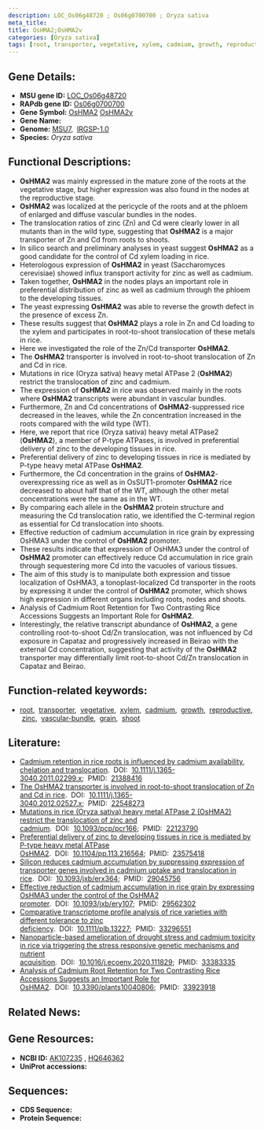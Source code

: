 ```yaml
---
description: LOC_Os06g48720 ; Os06g0700700 ; Oryza sativa
meta_title:
title: OsHMA2;OsHMA2v
categories: [Oryza sativa]
tags: [root, transporter, vegetative, xylem, cadmium, growth, reproductive, zinc, vascular bundle, grain, shoot]
---
```


## Gene Details:
- **MSU gene ID:** [LOC_Os06g48720](http://rice.uga.edu/cgi-bin/ORF_infopage.cgi?orf=LOC_Os06g48720)  
- **RAPdb gene ID:** [Os06g0700700](https://rapdb.dna.affrc.go.jp/locus/?name=Os06g0700700)  
- **Gene Symbol:** <u>OsHMA2</u>&nbsp;<u>OsHMA2v</u>
- **Gene Name:**
- **Genome:**  [MSU7](http://rice.uga.edu/),&nbsp;&nbsp;[IRGSP-1.0](https://rapdb.dna.affrc.go.jp/download/irgsp1.html)
- **Species:** *Oryza sativa*

## Functional Descriptions:
   - **OsHMA2** was mainly expressed in the mature zone of the roots at the vegetative stage, but higher expression was also found in the nodes at the reproductive stage.
   - **OsHMA2** was localized at the pericycle of the roots and at the phloem of enlarged and diffuse vascular bundles in the nodes.
   - The translocation ratios of zinc (Zn) and Cd were clearly lower in all mutants than in the wild type, suggesting that **OsHMA2** is a major transporter of Zn and Cd from roots to shoots.
   - In silico search and preliminary analyses in yeast suggest **OsHMA2** as a good candidate for the control of Cd xylem loading in rice.
   - Heterologous expression of **OsHMA2** in yeast (Saccharomyces cerevisiae) showed influx transport activity for zinc as well as cadmium.
   - Taken together, **OsHMA2** in the nodes plays an important role in preferential distribution of zinc as well as cadmium through the phloem to the developing tissues.
   - The yeast expressing **OsHMA2** was able to reverse the growth defect in the presence of excess Zn.
   - These results suggest that **OsHMA2** plays a role in Zn and Cd loading to the xylem and participates in root-to-shoot translocation of these metals in rice.
   - Here we investigated the role of the Zn/Cd transporter **OsHMA2**.
   - The **OsHMA2** transporter is involved in root-to-shoot translocation of Zn and Cd in rice.
   - Mutations in rice (Oryza sativa) heavy metal ATPase 2 (**OsHMA2**) restrict the translocation of zinc and cadmium.
   - The expression of **OsHMA2** in rice was observed mainly in the roots where **OsHMA2** transcripts were abundant in vascular bundles.
   - Furthermore, Zn and Cd concentrations of **OsHMA2**-suppressed rice decreased in the leaves, while the Zn concentration increased in the roots compared with the wild type (WT).
   - Here, we report that rice (Oryza sativa) heavy metal ATPase2 (**OsHMA2**), a member of P-type ATPases, is involved in preferential delivery of zinc to the developing tissues in rice.
   - Preferential delivery of zinc to developing tissues in rice is mediated by P-type heavy metal ATPase **OsHMA2**.
   - Furthermore, the Cd concentration in the grains of **OsHMA2**-overexpressing rice as well as in OsSUT1-promoter **OsHMA2** rice decreased to about half that of the WT, although the other metal concentrations were the same as in the WT.
   - By comparing each allele in the **OsHMA2** protein structure and measuring the Cd translocation ratio, we identified the C-terminal region as essential for Cd translocation into shoots.
   - Effective reduction of cadmium accumulation in rice grain by expressing OsHMA3 under the control of **OsHMA2** promoter.
   - These results indicate that expression of OsHMA3 under the control of **OsHMA2** promoter can effectively reduce Cd accumulation in rice grain through sequestering more Cd into the vacuoles of various tissues.
   - The aim of this study is to manipulate both expression and tissue localization of OsHMA3, a tonoplast-localized Cd transporter in the roots by expressing it under the control of **OsHMA2** promoter, which shows high expression in different organs including roots, nodes and shoots.
   - Analysis of Cadmium Root Retention for Two Contrasting Rice Accessions Suggests an Important Role for **OsHMA2**.
   - Interestingly, the relative transcript abundance of **OsHMA2**, a gene controlling root-to-shoot Cd/Zn translocation, was not influenced by Cd exposure in Capataz and progressively increased in Beirao with the external Cd concentration, suggesting that activity of the **OsHMA2** transporter may differentially limit root-to-shoot Cd/Zn translocation in Capataz and Beirao.

## Function-related keywords:
   - [root](/tags/root/),&nbsp;&nbsp;[transporter](/tags/transporter/),&nbsp;&nbsp;[vegetative](/tags/vegetative/),&nbsp;&nbsp;[xylem](/tags/xylem/),&nbsp;&nbsp;[cadmium](/tags/cadmium/),&nbsp;&nbsp;[growth](/tags/growth/),&nbsp;&nbsp;[reproductive](/tags/reproductive/),&nbsp;&nbsp;[zinc](/tags/zinc/),&nbsp;&nbsp;[vascular-bundle](/tags/vascular-bundle/),&nbsp;&nbsp;[grain](/tags/grain/),&nbsp;&nbsp;[shoot](/tags/shoot/)

## Literature:
   - [Cadmium retention in rice roots is influenced by cadmium availability, chelation and translocation](https://www.doi.org/10.1111/j.1365-3040.2011.02299.x).&nbsp;&nbsp;DOI:&nbsp;&nbsp;[10.1111/j.1365-3040.2011.02299.x](https://www.doi.org/10.1111/j.1365-3040.2011.02299.x);&nbsp;&nbsp;PMID:&nbsp;&nbsp;[21388416](https://pubmed.ncbi.nlm.nih.gov/21388416/)
   - [The OsHMA2 transporter is involved in root-to-shoot translocation of Zn and Cd in rice](https://www.doi.org/10.1111/j.1365-3040.2012.02527.x).&nbsp;&nbsp;DOI:&nbsp;&nbsp;[10.1111/j.1365-3040.2012.02527.x](https://www.doi.org/10.1111/j.1365-3040.2012.02527.x);&nbsp;&nbsp;PMID:&nbsp;&nbsp;[22548273](https://pubmed.ncbi.nlm.nih.gov/22548273/)
   - [Mutations in rice (Oryza sativa) heavy metal ATPase 2 (OsHMA2) restrict the translocation of zinc and cadmium](https://www.doi.org/10.1093/pcp/pcr166).&nbsp;&nbsp;DOI:&nbsp;&nbsp;[10.1093/pcp/pcr166](https://www.doi.org/10.1093/pcp/pcr166);&nbsp;&nbsp;PMID:&nbsp;&nbsp;[22123790](https://pubmed.ncbi.nlm.nih.gov/22123790/)
   - [Preferential delivery of zinc to developing tissues in rice is mediated by P-type heavy metal ATPase OsHMA2](https://www.doi.org/10.1104/pp.113.216564).&nbsp;&nbsp;DOI:&nbsp;&nbsp;[10.1104/pp.113.216564](https://www.doi.org/10.1104/pp.113.216564);&nbsp;&nbsp;PMID:&nbsp;&nbsp;[23575418](https://pubmed.ncbi.nlm.nih.gov/23575418/)
   - [Silicon reduces cadmium accumulation by suppressing expression of transporter genes involved in cadmium uptake and translocation in rice](https://www.doi.org/10.1093/jxb/erx364).&nbsp;&nbsp;DOI:&nbsp;&nbsp;[10.1093/jxb/erx364](https://www.doi.org/10.1093/jxb/erx364);&nbsp;&nbsp;PMID:&nbsp;&nbsp;[29045756](https://pubmed.ncbi.nlm.nih.gov/29045756/)
   - [Effective reduction of cadmium accumulation in rice grain by expressing OsHMA3 under the control of the OsHMA2 promoter](https://www.doi.org/10.1093/jxb/ery107).&nbsp;&nbsp;DOI:&nbsp;&nbsp;[10.1093/jxb/ery107](https://www.doi.org/10.1093/jxb/ery107);&nbsp;&nbsp;PMID:&nbsp;&nbsp;[29562302](https://pubmed.ncbi.nlm.nih.gov/29562302/)
   - [Comparative transcriptome profile analysis of rice varieties with different tolerance to zinc deficiency](https://www.doi.org/10.1111/plb.13227).&nbsp;&nbsp;DOI:&nbsp;&nbsp;[10.1111/plb.13227](https://www.doi.org/10.1111/plb.13227);&nbsp;&nbsp;PMID:&nbsp;&nbsp;[33296551](https://pubmed.ncbi.nlm.nih.gov/33296551/)
   - [Nanoparticle-based amelioration of drought stress and cadmium toxicity in rice via triggering the stress responsive genetic mechanisms and nutrient acquisition](https://www.doi.org/10.1016/j.ecoenv.2020.111829).&nbsp;&nbsp;DOI:&nbsp;&nbsp;[10.1016/j.ecoenv.2020.111829](https://www.doi.org/10.1016/j.ecoenv.2020.111829);&nbsp;&nbsp;PMID:&nbsp;&nbsp;[33383335](https://pubmed.ncbi.nlm.nih.gov/33383335/)
   - [Analysis of Cadmium Root Retention for Two Contrasting Rice Accessions Suggests an Important Role for OsHMA2](https://www.doi.org/10.3390/plants10040806).&nbsp;&nbsp;DOI:&nbsp;&nbsp;[10.3390/plants10040806](https://www.doi.org/10.3390/plants10040806);&nbsp;&nbsp;PMID:&nbsp;&nbsp;[33923918](https://pubmed.ncbi.nlm.nih.gov/33923918/)

## Related News:

## Gene Resources:
- **NCBI ID:**  [AK107235](http://www.ncbi.nlm.nih.gov/nuccore/AK107235)&nbsp;,&nbsp;[HQ646362](http://www.ncbi.nlm.nih.gov/nuccore/HQ646362)
- **UniProt accessions:** [](https://www.uniprot.org/uniprotkb//entry)

## Sequences:
- **CDS Sequence:**
- **Protein Sequence:**
